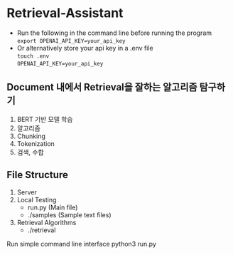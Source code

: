 # Retrieval-Assistant

- Run the following in the command line before running the program  
```export OPENAI_API_KEY=your_api_key```
- Or alternatively store your api key in a .env file  
```touch .env```   
```OPENAI_API_KEY=your_api_key```

## Document 내에서 Retrieval을 잘하는 알고리즘 탐구하기
1. BERT 기반 모델 학습
2. 알고리즘
  1. Chunking
  2. Tokenization
  3. 검색, 수합

## File Structure
1. Server
2. Local Testing
    - run.py (Main file)
    - ./samples (Sample text files)
3. Retrieval Algorithms
    - ./retrieval

Run simple command line interface
    python3 run.py

